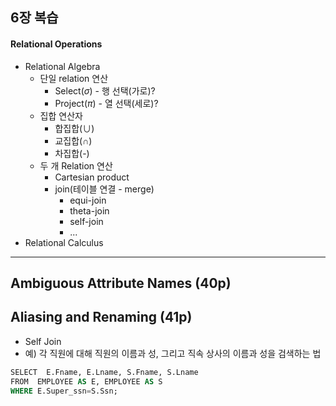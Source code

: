 ## 6장 복습
#### Relational Operations
- Relational Algebra
	- 단일 relation 연산
		- Select($\sigma$) - 행 선택(가로)?
		- Project($\pi$) - 열 선택(세로)?
	- 집합 연산자
		- 합집합($\cup$)
		- 교집합($\cap$)
		- 차집합(-)
	- 두 개 Relation 연산
		- Cartesian product
		- join(테이블 연결 - merge)
			- equi-join
			- theta-join
			- self-join
			- ...
- Relational Calculus

---
## Ambiguous Attribute Names (40p)
## Aliasing and Renaming (41p)
- Self Join
- 예) 각 직원에 대해 직원의 이름과 성, 그리고 직속 상사의 이름과 성을 검색하는 법
```SQL
SELECT  E.Fname, E.Lname, S.Fname, S.Lname
FROM  EMPLOYEE AS E, EMPLOYEE AS S
WHERE E.Super_ssn=S.Ssn;
```

